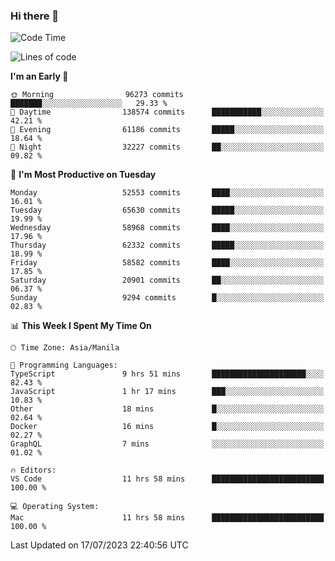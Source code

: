### Hi there 👋

<!--START_SECTION:waka-->
![Code Time](http://img.shields.io/badge/Code%20Time-4%2C162%20hrs%2029%20mins-blue)

![Lines of code](https://img.shields.io/badge/From%20Hello%20World%20I%27ve%20Written-117.7%20million%20lines%20of%20code-blue)

**I'm an Early 🐤** 

```text
🌞 Morning                96273 commits       ███████░░░░░░░░░░░░░░░░░░   29.33 % 
🌆 Daytime                138574 commits      ███████████░░░░░░░░░░░░░░   42.21 % 
🌃 Evening                61186 commits       █████░░░░░░░░░░░░░░░░░░░░   18.64 % 
🌙 Night                  32227 commits       ██░░░░░░░░░░░░░░░░░░░░░░░   09.82 % 
```
📅 **I'm Most Productive on Tuesday** 

```text
Monday                   52553 commits       ████░░░░░░░░░░░░░░░░░░░░░   16.01 % 
Tuesday                  65630 commits       █████░░░░░░░░░░░░░░░░░░░░   19.99 % 
Wednesday                58968 commits       ████░░░░░░░░░░░░░░░░░░░░░   17.96 % 
Thursday                 62332 commits       █████░░░░░░░░░░░░░░░░░░░░   18.99 % 
Friday                   58582 commits       ████░░░░░░░░░░░░░░░░░░░░░   17.85 % 
Saturday                 20901 commits       ██░░░░░░░░░░░░░░░░░░░░░░░   06.37 % 
Sunday                   9294 commits        █░░░░░░░░░░░░░░░░░░░░░░░░   02.83 % 
```


📊 **This Week I Spent My Time On** 

```text
🕑︎ Time Zone: Asia/Manila

💬 Programming Languages: 
TypeScript               9 hrs 51 mins       █████████████████████░░░░   82.43 % 
JavaScript               1 hr 17 mins        ███░░░░░░░░░░░░░░░░░░░░░░   10.83 % 
Other                    18 mins             █░░░░░░░░░░░░░░░░░░░░░░░░   02.64 % 
Docker                   16 mins             █░░░░░░░░░░░░░░░░░░░░░░░░   02.27 % 
GraphQL                  7 mins              ░░░░░░░░░░░░░░░░░░░░░░░░░   01.02 % 

🔥 Editors: 
VS Code                  11 hrs 58 mins      █████████████████████████   100.00 % 

💻 Operating System: 
Mac                      11 hrs 58 mins      █████████████████████████   100.00 % 
```


 Last Updated on 17/07/2023 22:40:56 UTC
<!--END_SECTION:waka-->


<!--
**rad182/rad182** is a ✨ _special_ ✨ repository because its `README.md` (this file) appears on your GitHub profile.

Here are some ideas to get you started:

- 🔭 I’m currently working on ...
- 🌱 I’m currently learning ...
- 👯 I’m looking to collaborate on ...
- 🤔 I’m looking for help with ...
- 💬 Ask me about ...
- 📫 How to reach me: ...
- 😄 Pronouns: ...
- ⚡ Fun fact: ...
-->
